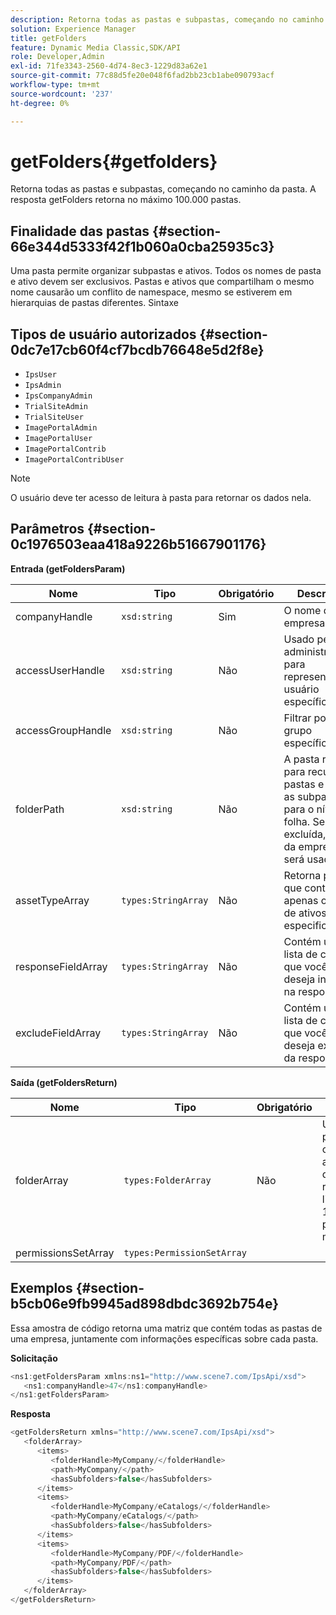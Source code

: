 ```yaml
---
description: Retorna todas as pastas e subpastas, começando no caminho da pasta. A resposta getFolders retorna no máximo 100.000 pastas.
solution: Experience Manager
title: getFolders
feature: Dynamic Media Classic,SDK/API
role: Developer,Admin
exl-id: 71fe3343-2560-4d74-8ec3-1229d83a62e1
source-git-commit: 77c88d5fe20e048f6fad2bb23cb1abe090793acf
workflow-type: tm+mt
source-wordcount: '237'
ht-degree: 0%

---
```


# getFolders{#getfolders}

Retorna todas as pastas e subpastas, começando no caminho da pasta. A resposta getFolders retorna no máximo 100.000 pastas.

## Finalidade das pastas {#section-66e344d5333f42f1b060a0cba25935c3}

Uma pasta permite organizar subpastas e ativos. Todos os nomes de pasta e ativo devem ser exclusivos. Pastas e ativos que compartilham o mesmo nome causarão um conflito de namespace, mesmo se estiverem em hierarquias de pastas diferentes.
Sintaxe

## Tipos de usuário autorizados {#section-0dc7e17cb60f4cf7bcdb76648e5d2f8e}

* `IpsUser`
* `IpsAdmin`
* `IpsCompanyAdmin`
* `TrialSiteAdmin`
* `TrialSiteUser`
* `ImagePortalAdmin`
* `ImagePortalUser`
* `ImagePortalContrib`
* `ImagePortalContribUser`

>[!NOTE]
>
>O usuário deve ter acesso de leitura à pasta para retornar os dados nela.

## Parâmetros {#section-0c1976503eaa418a9226b51667901176}

**Entrada (getFoldersParam)**

| Nome | Tipo | Obrigatório | Descrição |
|---|---|---|---|
| companyHandle | `xsd:string` | Sim | O nome da empresa. |
| accessUserHandle | `xsd:string` | Não | Usado pelos administradores para representar um usuário específico. |
| accessGroupHandle | `xsd:string` | Não | Filtrar por um grupo específico. |
| folderPath | `xsd:string` | Não | A pasta raiz para recuperar pastas e todas as subpastas para o nível da folha. Se for excluída, a raiz da empresa será usada. |
| assetTypeArray | `types:StringArray` | Não | Retorna pastas que contêm apenas os tipos de ativos especificados. |
| responseFieldArray | `types:StringArray` | Não | Contém uma lista de campos que você deseja incluir na resposta. |
| excludeFieldArray | `types:StringArray` | Não | Contém uma lista de campos que você deseja excluir da resposta. |

**Saída (getFoldersReturn)**

| Nome | Tipo | Obrigatório | Descrição |
|---|---|---|---|
| folderArray | `types:FolderArray` | Não | Uma matriz de pastas que correspondem aos critérios de filtro. A resposta é limitada a 100.000 pastas no máximo. |
| permissionsSetArray | `types:PermissionSetArray` |  |  |

## Exemplos {#section-b5cb06e9fb9945ad898dbdc3692b754e}

Essa amostra de código retorna uma matriz que contém todas as pastas de uma empresa, juntamente com informações específicas sobre cada pasta.

**Solicitação**

```java
<ns1:getFoldersParam xmlns:ns1="http://www.scene7.com/IpsApi/xsd">
   <ns1:companyHandle>47</ns1:companyHandle>
</ns1:getFoldersParam>
```

**Resposta**

```java
<getFoldersReturn xmlns="http://www.scene7.com/IpsApi/xsd">
   <folderArray>
      <items>
         <folderHandle>MyCompany/</folderHandle>
         <path>MyCompany/</path>
         <hasSubfolders>false</hasSubfolders>
      </items>
      <items>
         <folderHandle>MyCompany/eCatalogs/</folderHandle>
         <path>MyCompany/eCatalogs/</path>
         <hasSubfolders>false</hasSubfolders>
      </items>
      <items>
         <folderHandle>MyCompany/PDF/</folderHandle>
         <path>MyCompany/PDF/</path>
         <hasSubfolders>false</hasSubfolders>
      </items>
   </folderArray>
</getFoldersReturn>
```
